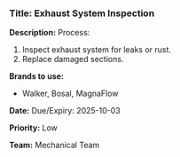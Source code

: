 ### Title: Exhaust System Inspection

**Description:**
Process:
1. Inspect exhaust system for leaks or rust.
2. Replace damaged sections.

**Brands to use:**
- Walker, Bosal, MagnaFlow

**Date:**
Due/Expiry: 2025-10-03

**Priority:**
Low

**Team:**
Mechanical Team
